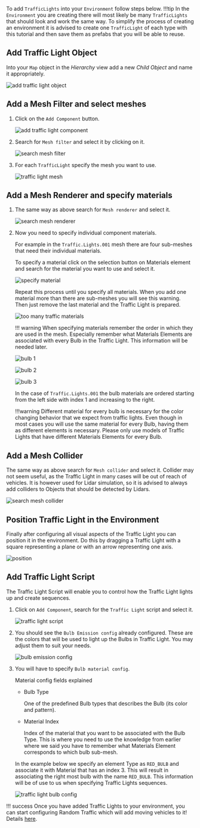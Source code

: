 To add `TrafficLights` into your `Environment` follow steps below.
!!!tip
    In the `Environment` you are creating there will most likely be many `TrafficLights` that should look and work the same way.
    To simplify the process of creating an environment it is advised to create one `TrafficLight` of each type with this tutorial and then save them as prefabs that you will be able to reuse.

## Add Traffic Light Object
Into your `Map` object in the *Hierarchy* view add a new *Child Object* and name it appropriately.

![add traffic light object](traffic_light_add_object.gif)

## Add a Mesh Filter and select meshes

1. Click on the `Add Component` button.

    ![add traffic light component](traffic_light_add_component.gif)

1. Search for `Mesh filter` and select it by clicking on it.

    ![search mesh filter](mesh_filter_search.png)

1. For each `TrafficLight` specify the mesh you want to use.

    ![traffic light mesh](traffic_light_select_mesh.gif)

## Add a Mesh Renderer and specify materials

1. The same way as above search for `Mesh renderer` and select it.

    ![search mesh renderer](mesh_renderer_search.png)

1. Now you need to specify individual component materials.

    For example in the `Traffic.Lights.001` mesh there are four sub-meshes that need their individual materials.

    To specify a material click on the selection button on Materials element and search for the material you want to use and select it.

    ![specify material](traffic_light_select_material.gif)

    Repeat this process until you specify all materials.
    When you add one material more than there are sub-meshes you will see this warning.
    Then just remove the last material and the Traffic Light is prepared.

    ![too many traffic materials](traffic_light_too_many_materials.png)

    !!! warning
        When specifying materials remember the order in which they are used in the mesh.
        Especially remember what Materials Elements are associated with every Bulb in the Traffic Light.
        This information will be needed later.

    ![bulb 1](traffic_light_1_bulb.png)

    ![bulb 2](traffic_light_2_bulb.png)

    ![bulb 3](traffic_light_3_bulb.png)

    In the case of `Traffic.Lights.001` the bulb materials are ordered starting from the left side with index 1 and increasing to the right.
    
    !!!warning
        Different material for every bulb is necessary for the color changing behavior that we expect from traffic lights.
        Even though in most cases you will use the same material for every Bulb, having them as different elements is necessary.
        Please only use models of Traffic Lights that have different Materials Elements for every Bulb.

## Add a Mesh Collider
The same way as above search for `Mesh collider` and select it.
Collider may not seem useful, as the Traffic Light in many cases will be out of reach of vehicles.
It is however used for Lidar simulation, so it is advised to always add colliders to Objects that should be detected by Lidars.

![search mesh collider](mesh_collider_search.png)

## Position Traffic Light in the Environment
Finally after configuring all visual aspects of the Traffic Light you can position it in the environment.
Do this by dragging a Traffic Light with a square representing a plane or with an arrow representing one axis.

![position](traffic_light_position.gif)

## Add Traffic Light Script
The Traffic Light Script will enable you to control how the Traffic Light lights up and create sequences.

1. Click on `Add Component`, search for the `Traffic Light` script and select it.

    ![traffic light script](traffic_light_script_search.png)

2. You should see the `Bulb Emission config` already configured. These are the colors that will be used to light up the Bulbs in Traffic Light. You may adjust them to suit your needs.

    ![bulb emission config](traffic_light_bulb_emissions_config.png)

3. You will have to specify `Bulb material config`.

    Material config fields explained
    
    - Bulb Type
        
        One of the predefined Bulb types that describes the Bulb (its color and pattern).

    - Material Index
        
        Index of the material that you want to be associated with the Bulb Type. This is where you need to use the knowledge from earlier where we said you have to remember what Materials Element corresponds to which bulb sub-mesh.

    In the example below we specify an element Type as `RED_BULB` and associate it with Material that has an index 3.
    This will result in associating the right most bulb with the name `RED_BULB`.
    This information will be of use to us when specifying Traffic Lights sequences.

    ![traffic light bulb config](traffic_light_bulb_config.gif)

!!! success
    Once you have added Traffic Lights to your environment, you can start configuring Random Traffic which will add moving vehicles to it! Details [here](../../AddARandomTraffic/AddARandomTrafficSimulatorScript/).
